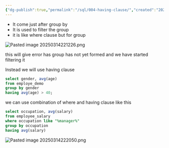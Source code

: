 ```yaml
---
{"dg-publish":true,"permalink":"/sql/004-having-clause/","created":"2025-03-14T22:10:05.401+05:30","updated":"2025-03-26T16:14:42.487+05:30"}
---
```


- It come just after group by 
- It is used to filter the group
- it is like where clause but for group

![Pasted image 20250314221226.png](/img/user/Attachments/Pasted%20image%2020250314221226.png)

this will give error has group has not yet formed and we have started filtering it 

Instead we will use having clause

```sql
select gender, avg(age)
from employe_demo
group by gender
having avg(age) > 40;
```


we can use combination of where and having clause like this


```sql
select occupation, avg(salary)
from employee_salary
where occupation like "%manager%"
group by occupation
having avg(salary)
```

![Pasted image 20250314222050.png](/img/user/Attachments/Pasted%20image%2020250314222050.png)